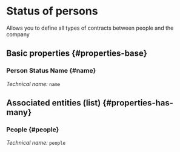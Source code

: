 # Status of persons
<!--- THIS FILE IS GENERATED PLEASE DO NOT EDIT IT DIRECTLY --->

Allows you to define all types of contracts between people and the company

<OH code="personState"/>


## Basic properties {#properties-base}

### Person Status Name {#name}



*Technical name:* ```name```
<PH code="personState:name"/>




## Associated entities (list) {#properties-has-many}

### People {#people}



*Technical name:* ```people```
<PH code="personState:people"/>




